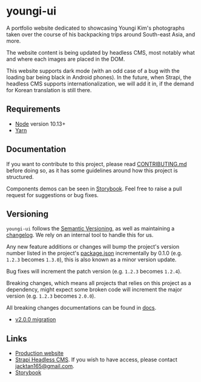 # youngi-ui

A portfolio website dedicated to showcasing Youngi Kim's photographs taken
over the course of his backpacking trips around South-east Asia, and more.

The website content is being updated by headless CMS, most notably what and where
each images are placed in the DOM.

This website supports dark mode (with an odd case of a bug with the loading bar being black in Android phones).
In the future, when Strapi, the headless CMS supports internationalization, we will add it in, if the demand
for Korean translation is still there.

## Requirements

- [Node](https://nodejs.org/en/) version 10.13+
- [Yarn](https://yarnpkg.com/en/)

## Documentation

If you want to contribute to this project, please read [CONTRIBUTING.md](CONTRIBUTING.md)
before doing so, as it has some guidelines around how this project is structured.

Components demos can be seen in [Storybook](https://youngi-storybook.netlify.app/). Feel free to raise a pull
request for suggestions or bug fixes.

## Versioning

`youngi-ui` follows the [Semantic Versioning](https://semver.org), as well as maintaining
a [changelog](https://keepachangelog.com). We rely on an internal tool to handle this for us.

Any new feature additions or changes will bump the project's version number listed in the
project's [package.json](package.json) incrementally by 0.1.0 (e.g. `1.2.3` becomes `1.3.0`),
this is also known as a minor version update.

Bug fixes will increment the patch version (e.g. `1.2.3` becomes `1.2.4`).

Breaking changes, which means all projects that relies on this project as a dependency, might
expect some broken code will increment the major version (e.g. `1.2.3` becomes `2.0.0`).

All breaking changes documentations can be found in [docs](docs).

- [v2.0.0 migration](docs/v2.0.0-migration.md)

## Links

- [Production website](https://youngikim.com/)
- [Strapi Headless CMS](https://youngi-cms.herokuapp.com/admin). If you wish to have access, please contact
  <jacktan165@gmail.com>.
- [Storybook](https://youngi-storybook.netlify.app/)
